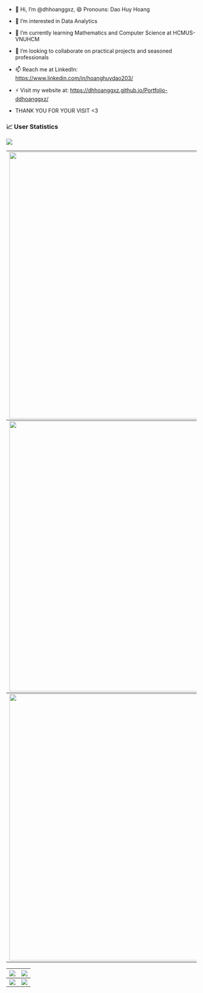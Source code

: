 - 👋 Hi, I’m @dhhoanggxz, 😄 Pronouns: Dao Huy Hoang
- 👀 I’m interested in Data Analytics
- 🌱 I’m currently learning Mathematics and Computer Science at HCMUS-VNUHCM
- 💞️ I’m looking to collaborate on practical projects and seasoned professionals
- 📫 Reach me at LinkedIn: https://www.linkedin.com/in/hoanghuydao203/
- ⚡ Visit my website at: https://dhhoanggxz.github.io/Portfolio-ddhoanggxz/

- THANK YOU FOR YOUR VISIT <3

### 📈 User Statistics
<img src="https://user-images.githubusercontent.com/73097560/115834477-dbab4500-a447-11eb-908a-139a6edaec5c.gif">

<table>
  <tbody>
    <tr>
      <td>
        <a href="https://github-readme-streak-stats.herokuapp.com/?user=dhhoanggxz">
          <img width="705" src="https://github-readme-streak-stats.herokuapp.com/?user=dhhoanggxz&bg_color=30,e96443,904e95&title_color=fff&text_color=fff&theme=radical&hide_border=true">
        </a>
      </td>
    </tr>
  </tbody>
  <tbody>
    <tr>
      <td>
        <a href="https://github-profile-summary-cards.vercel.app/api/cards/profile-details?username=dhhoanggxz">
          <img width="715" src="https://github-profile-summary-cards.vercel.app/api/cards/profile-details?username=dhhoanggxz&theme=dracula"/>
        </a>
      </td>
    </tr>
  </tbody>
  <tbody>
    <tr>
      <td>
        <a href="https://activity-graph.herokuapp.com/graph?username=dhhoanggxz">
          <img width="705" src="https://activity-graph.herokuapp.com/graph?username=dhhoanggxz&theme=dracula">
        </a>
      </td>
    </tr>
  </tbody>
</table>

<table>
  <tbody>
    <tr>
      <th>
        <a href="https://github-profile-summary-cards.vercel.app/api/cards/repos-per-language?username=dhhoanggxz">
          <img src="https://github-profile-summary-cards.vercel.app/api/cards/repos-per-language?username=dhhoanggxz&theme=dracula"/>
        </a>
      </th>
      <th>
        <a href="https://github-profile-summary-cards.vercel.app/api/cards/most-commit-language?username=dhhoanggxz&">
          <img src="https://github-profile-summary-cards.vercel.app/api/cards/most-commit-language?username=dhhoanggxz&theme=dracula"/>
        </a>
      </th>
    </tr>
  </tbody>
  <tbody>
    <tr>
      <td>
        <a href="https://github-profile-summary-cards.vercel.app/api/cards/stats?username=dhhoanggxz">
          <img src="https://github-profile-summary-cards.vercel.app/api/cards/stats?username=dhhoanggxz&theme=dracula"/>
        </a>
      </td>
      <td>
        <a href="https://github-profile-summary-cards.vercel.app/api/cards/productive-time?username=dhhoanggxz">
          <img src="https://github-profile-summary-cards.vercel.app/api/cards/productive-time?username=dhhoanggxz&theme=dracula"/>
        </a>
      </td>
    </tr>
  </tbody>
</table>

